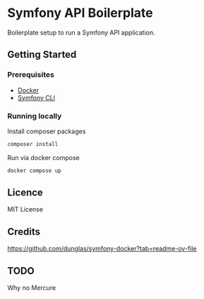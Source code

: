 # Symfony API Boilerplate

Boilerplate setup to run a Symfony API application. 

## Getting Started

### Prerequisites 

- [Docker](https://www.docker.com/get-started/)
- [Symfony CLI](https://symfony.com/doc/current/setup/symfony_cli.html)

### Running locally

Install composer packages

```bash
composer install
```

Run via docker compose

```bash
docker compose up
```

## Licence

MIT License

## Credits

https://github.com/dunglas/symfony-docker?tab=readme-ov-file



## TODO

Why no Mercure